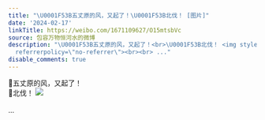 ```yaml
---
title: "\U0001F53B五丈原的风，又起了！\U0001F53B北伐！ [图片]"
date: '2024-02-17'
linkTitle: https://weibo.com/1671109627/O15mtsbVc
source: 包容万物恒河水的微博
description: "\U0001F53B五丈原的风，又起了！<br>\U0001F53B北伐！ <img style=\"\" src=\"https://tvax1.sinaimg.cn/large/639b1bfbgy1hmx0kjx27pj20zu0wvn4t.jpg\"
  referrerpolicy=\"no-referrer\"><br><br> ..."
disable_comments: true
---
```

🔻五丈原的风，又起了！<br>🔻北伐！ <img style="" src="https://tvax1.sinaimg.cn/large/639b1bfbgy1hmx0kjx27pj20zu0wvn4t.jpg" referrerpolicy="no-referrer"><br><br> ...